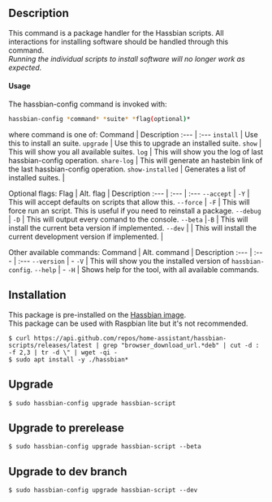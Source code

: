 ## Description
This command is a package handler for the Hassbian scripts. All interactions for installing software should be handled through this command.\
_Running the individual scripts to install software will no longer work as expected._

#### Usage
The hassbian-config command is invoked with:
```bash
hassbian-config *command* *suite* *flag(optional)*
```
where command is one of:
Command | Description
:--- | :---
`install` | Use this to install an suite.
`upgrade` | Use this to upgrade an installed suite.
`show` | This will show you all available suites.
`log` | This will show you the log of last hassbian-config operation.
`share-log` | This will generate an hastebin link of the last hassbian-config operation.
`show-installed` | Generates a list of installed suites.
|

Optional flags:
Flag | Alt. flag | Description
:--- | :--- | :---
`--accept` | `-Y` | This will accept defaults on scripts that allow this.
`--force` | `-F` | This will force run an script. This is useful if you need to reinstall a package.
`--debug` | `-D` | This will output every comand to the console.
`--beta` |`-B` |  This will install the current beta version if implemented.
`--dev` | | This will install the current development version if implemented.
|

Other available commands:
Command | Alt. command | Description
:--- | :--- | :---
`--version` | - `-V` | This will show you the installed version of `hassbian-config`.
`--help` | - `-H` | Shows help for the tool, with all available commands.

## Installation
This package is pre-installed on the [Hassbian image](https://github.com/home-assistant/pi-gen/releases).\
This package can be used with Raspbian lite but it's not recommended.
```
$ curl https://api.github.com/repos/home-assistant/hassbian-scripts/releases/latest | grep "browser_download_url.*deb" | cut -d : -f 2,3 | tr -d \" | wget -qi -
$ sudo apt install -y ./hassbian*
```


## Upgrade
```
$ sudo hassbian-config upgrade hassbian-script
```

## Upgrade to prerelease
```
$ sudo hassbian-config upgrade hassbian-script --beta
```

## Upgrade to dev branch
```
$ sudo hassbian-config upgrade hassbian-script --dev
```
